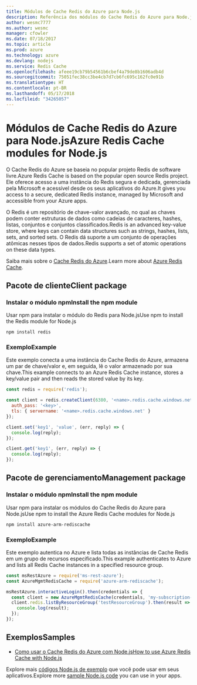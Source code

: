 ```yaml
---
title: Módulos de Cache Redis do Azure para Node.js
description: Referência dos módulos do Cache Redis do Azure para Node.js
author: wesmc7777
ms.author: wesmc
manager: cfowler
ms.date: 07/18/2017
ms.topic: article
ms.prod: azure
ms.technology: azure
ms.devlang: nodejs
ms.service: Redis Cache
ms.openlocfilehash: afeee19cb79b54561b6cbef4a79de8b1606adb4d
ms.sourcegitcommit: 75051fec38cc3be4cb7d7cb6fc695c162fc0e91b
ms.translationtype: HT
ms.contentlocale: pt-BR
ms.lasthandoff: 05/17/2018
ms.locfileid: "34265057"
---
```

# <a name="azure-redis-cache-modules-for-nodejs"></a><span data-ttu-id="26de0-103">Módulos de Cache Redis do Azure para Node.js</span><span class="sxs-lookup"><span data-stu-id="26de0-103">Azure Redis Cache modules for Node.js</span></span>

<span data-ttu-id="26de0-104">O Cache Redis do Azure se baseia no popular projeto Redis de software livre.</span><span class="sxs-lookup"><span data-stu-id="26de0-104">Azure Redis Cache is based on the popular open source Redis project.</span></span> <span data-ttu-id="26de0-105">Ele oferece acesso a uma instância do Redis segura e dedicada, gerenciada pela Microsoft e acessível desde os seus aplicativos do Azure.</span><span class="sxs-lookup"><span data-stu-id="26de0-105">It gives you access to a secure, dedicated Redis instance, managed by Microsoft and accessible from your Azure apps.</span></span>

<span data-ttu-id="26de0-106">O Redis é um repositório de chave-valor avançado, no qual as chaves podem conter estruturas de dados como cadeias de caracteres, hashes, listas, conjuntos e conjuntos classificados.</span><span class="sxs-lookup"><span data-stu-id="26de0-106">Redis is an advanced key-value store, where keys can contain data structures such as strings, hashes, lists, sets, and sorted sets.</span></span> <span data-ttu-id="26de0-107">O Redis dá suporte a um conjunto de operações atômicas nesses tipos de dados.</span><span class="sxs-lookup"><span data-stu-id="26de0-107">Redis supports a set of atomic operations on these data types.</span></span>

<span data-ttu-id="26de0-108">Saiba mais sobre o [Cache Redis do Azure](https://docs.microsoft.com/azure/redis-cache/).</span><span class="sxs-lookup"><span data-stu-id="26de0-108">Learn more about [Azure Redis Cache](https://docs.microsoft.com/azure/redis-cache/).</span></span>

## <a name="client-package"></a><span data-ttu-id="26de0-109">Pacote de cliente</span><span class="sxs-lookup"><span data-stu-id="26de0-109">Client package</span></span>

### <a name="install-the-npm-module"></a><span data-ttu-id="26de0-110">Instalar o módulo npm</span><span class="sxs-lookup"><span data-stu-id="26de0-110">Install the npm module</span></span>

<span data-ttu-id="26de0-111">Usar npm para instalar o módulo do Redis para Node.js</span><span class="sxs-lookup"><span data-stu-id="26de0-111">Use npm to install the Redis module for Node.js</span></span>

```bash
npm install redis
```

### <a name="example"></a><span data-ttu-id="26de0-112">Exemplo</span><span class="sxs-lookup"><span data-stu-id="26de0-112">Example</span></span>

<span data-ttu-id="26de0-113">Este exemplo conecta a uma instância do Cache Redis do Azure, armazena um par de chave/valor e, em seguida, lê o valor armazenado por sua chave.</span><span class="sxs-lookup"><span data-stu-id="26de0-113">This example connects to an Azure Redis Cache instance, stores a key/value pair and then reads the stored value by its key.</span></span>

```javascript
const redis = require('redis');

const client = redis.createClient(6380, '<name>.redis.cache.windows.net', {
  auth_pass: '<key>',
  tls: { servername: '<name>.redis.cache.windows.net' }
});

client.set('key1', 'value', (err, reply) => {
  console.log(reply);
});

client.get('key1', (err, reply) => {
  console.log(reply);
});
```

## <a name="management-package"></a><span data-ttu-id="26de0-114">Pacote de gerenciamento</span><span class="sxs-lookup"><span data-stu-id="26de0-114">Management package</span></span>

### <a name="install-the-npm-module"></a><span data-ttu-id="26de0-115">Instalar o módulo npm</span><span class="sxs-lookup"><span data-stu-id="26de0-115">Install the npm module</span></span>

<span data-ttu-id="26de0-116">Usar npm para instalar os módulos do Cache Redis do Azure para Node.js</span><span class="sxs-lookup"><span data-stu-id="26de0-116">Use npm to install the Azure Redis Cache modules for Node.js</span></span>

```bash
npm install azure-arm-rediscache
```

### <a name="example"></a><span data-ttu-id="26de0-117">Exemplo</span><span class="sxs-lookup"><span data-stu-id="26de0-117">Example</span></span>

<span data-ttu-id="26de0-118">Este exemplo autentica no Azure e lista todas as instâncias de Cache Redis em um grupo de recursos especificado.</span><span class="sxs-lookup"><span data-stu-id="26de0-118">This example authenticates to Azure and lists all Redis Cache instances in a specified resource group.</span></span>

```javascript
const msRestAzure = require('ms-rest-azure');
const AzureMgmtRedisCache = require('azure-arm-rediscache');

msRestAzure.interactiveLogin().then(credentials => {
  const client = new AzureMgmtRedisCache(credentials, 'my-subscription-id');
  client.redis.listByResourceGroup('testResourceGroup').then(result => {
    console.log(result);
  });
});
```


## <a name="samples"></a><span data-ttu-id="26de0-119">Exemplos</span><span class="sxs-lookup"><span data-stu-id="26de0-119">Samples</span></span>

* [<span data-ttu-id="26de0-120">Como usar o Cache Redis do Azure com Node.js</span><span class="sxs-lookup"><span data-stu-id="26de0-120">How to use Azure Redis Cache with Node.js</span></span>](https://docs.microsoft.com/azure/redis-cache/cache-nodejs-get-started)

<span data-ttu-id="26de0-121">Explore mais [códigos Node.js de exemplo](https://azure.microsoft.com/resources/samples/?platform=nodejs) que você pode usar em seus aplicativos.</span><span class="sxs-lookup"><span data-stu-id="26de0-121">Explore more [sample Node.js code](https://azure.microsoft.com/resources/samples/?platform=nodejs) you can use in your apps.</span></span>
